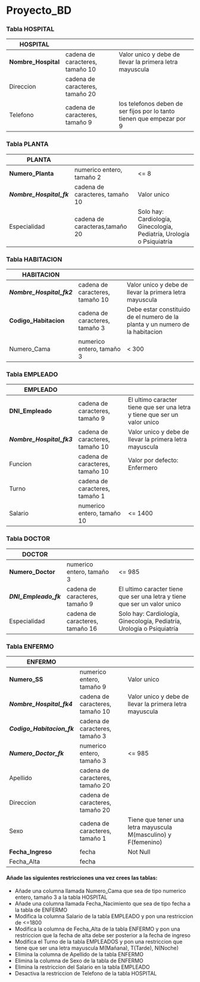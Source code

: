 # Proyecto_BD

### Tabla HOSPITAL

| HOSPITAL            |                                 |                                                                        |
|---------------------|---------------------------------|------------------------------------------------------------------------|
| **Nombre_Hospital** | cadena de caracteres, tamaño 10 | Valor unico y debe de llevar la primera letra mayuscula                |
| Direccion           | cadena de caracteres, tamaño 20 |                                                                        |
| Telefono            | cadena de caracteres, tamaño 9  | los telefonos deben de ser fijos por lo tanto tienen que empezar por 9 |

### Tabla PLANTA

| PLANTA                   |                                 |                                                                       |
|--------------------------|---------------------------------|-----------------------------------------------------------------------|
| **Numero_Planta**        | numerico entero, tamaño 2       | <= 8                                                                  |
| **_Nombre_Hospital_fk_** | cadena de caracteres, tamaño 10 | Valor unico                                                           |
| Especialidad             | cadena de caracteras,tamaño 20  | Solo hay: Cardiología, Ginecología, Pediatría, Urología o Psiquiatría |

### Tabla HABITACION

| HABITACION                |                                 |                                                                               |
|---------------------------|---------------------------------|-------------------------------------------------------------------------------|
| **_Nombre_Hospital_fk2_** | cadena de caracteres, tamaño 10 | Valor unico y debe de llevar la primera letra mayuscula                       |
| **Codigo_Habitacion**     | cadena de caracteres, tamaño 3  | Debe estar constituido de el numero de la planta y un numero de la habitacion |
| Numero_Cama               | numerico entero, tamaño 3       | < 300                                                                         |

### Tabla EMPLEADO

| EMPLEADO                  |                                 |                                                                           |
|---------------------------|---------------------------------|---------------------------------------------------------------------------|
| **DNI_Empleado**          | cadena de caracteres, tamaño 9  | El ultimo caracter tiene que ser una letra y tiene que ser un valor unico |
| **_Nombre_Hospital_fk3_** | cadena de caracteres, tamaño 10 | Valor unico y debe de llevar la primera letra mayuscula                   |
| Funcion                   | cadena de caracteres, tamaño 10 | Valor por defecto: Enfermero                                              |
| Turno                     | cadena de caracteres, tamaño 1  |                                                                           |
| Salario                   | numerico entero, tamaño 10      | <= 1400                                                                   |

### Tabla DOCTOR

| DOCTOR                 |                                 |                                                                           |
|------------------------|---------------------------------|---------------------------------------------------------------------------|
| **Numero_Doctor**      | numerico entero, tamaño 3       | <= 985                                                                    |
| **_DNI_Empleado_fk_**  | cadena de caracteres, tamaño 9  | El ultimo caracter tiene que ser una letra y tiene que ser un valor unico |
| Especialidad           | cadena de caracteres, tamaño 16 | Solo hay: Cardiología, Ginecología, Pediatría, Urología o Psiquiatría     |

### Tabla ENFERMO

| ENFERMO                     |                                 |                                                                |
|-----------------------------|---------------------------------|----------------------------------------------------------------|
| **Numero_SS**               | numerico entero, tamaño 9       | Valor unico                                                    |
| **_Nombre_Hospital_fk4_**   | cadena de caracteres, tamaño 10 | Valor unico y debe de llevar la primera letra mayuscula        |
| **_Codigo_Habitacion_fk_**  | cadena de caracteres, tamaño 3  |                                                                |
| **_Numero_Doctor_fk_**      | numerico entero, tamaño 3       | <= 985                                                         |
| Apellido                    | cadena de caracteres, tamaño 20 |                                                                |
| Direccion                   | cadena de caracteres, tamaño 20 |                                                                |
| Sexo                        | cadena de caracteres, tamaño 1  | Tiene que tener una letra mayuscula M(masculino) y F(femenino) |
| **Fecha_Ingreso**           | fecha                           | Not Null                                                       |
| Fecha_Alta                  | fecha                           |                                                                |


#### Añade las siguientes restricciones una vez crees las tablas:
* Añade una columna llamada Numero_Cama que sea de tipo numerico entero, tamaño 3 a la tabla HOSPITAL
* Añade una columna llamada Fecha_Nacimiento que sea de tipo fecha a la tabla de ENFERMO
* Modifica la columna Salario de la tabla EMPLEADO y pon una restriccion de <=1800
* Modifica la columna de Fecha_Alta de la tabla ENFERMO y pon una restriccion que la fecha de alta debe ser posterior a la fecha de ingreso
* Modifica el Turno de la tabla EMPLEADOS y pon una restriccion que tiene que ser una letra mayuscula M(Mañana), T(Tarde), N(Noche)
* Elimina la columna de Apellido de la tabla ENFERMO
* Elimina la columna de Sexo de la tabla de ENFERMO
* Elimina la restriccion del Salario en la tabla EMPLEADO
* Desactiva la restriccion de Telefono de la tabla HOSPITAL
